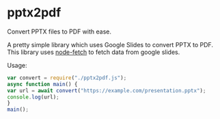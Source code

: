 # pptx2pdf
Convert PPTX files to PDF with ease.

A pretty simple library which uses Google Slides to convert PPTX to PDF.
This library uses [node-fetch](https://www.npmjs.com/package/node-fetch) to fetch data from google slides.

Usage:
```js
var convert = require("./pptx2pdf.js");
async function main() {
var url = await convert("https://example.com/presentation.pptx");
console.log(url);
}
main();
```
